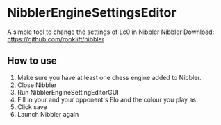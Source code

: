 # NibblerEngineSettingsEditor
A simple tool to change the settings of Lc0 in Nibbler
Nibbler Download: https://github.com/rooklift/nibbler


## How to use
1. Make sure you have at least one chess engine added to Nibbler.
2. Close Nibbler
3. Run NibblerEngineSettingEditorGUI
4. Fill in your and your opponent's Elo and the colour you play as
5. Click save
6. Launch Nibbler again
